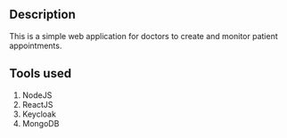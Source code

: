 ## Description
This is a simple web application for doctors to create and monitor patient appointments.

## Tools used
1. NodeJS
2. ReactJS
3. Keycloak
4. MongoDB
